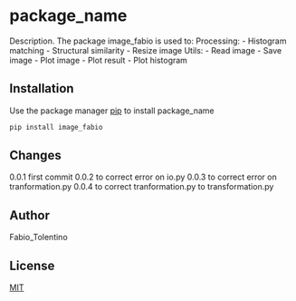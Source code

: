 # package_name

Description. 
The package image_fabio is used to:
	Processing:
		- Histogram matching
		- Structural similarity
		- Resize image
	Utils:
		- Read image
		- Save image
		- Plot image
		- Plot result
		- Plot histogram

## Installation

Use the package manager [pip](https://pip.pypa.io/en/stable/) to install package_name

```bash
pip install image_fabio
```

## Changes

0.0.1 first commit
0.0.2 to correct error on io.py
0.0.3 to correct error on tranformation.py
0.0.4 to correct tranformation.py to transformation.py

## Author
Fabio_Tolentino

## License
[MIT](https://choosealicense.com/licenses/mit/)